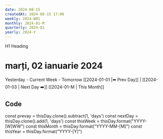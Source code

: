 ```yaml
---
date: 2024-08-15
createdAt: 2024-08-15 17:00
weekly: 2024-W01
monthly: 2024-01-M
quarterly: 2024-Q1
yearly: 2024-Y
---
```

H1 Heading
# marți, 02 ianuarie 2024

Yesterday - Current Week - Tomorrow
 [[2024-01-01 |⬅️ Prev Day]] | [[2024-01-03 | Next Day ➡️]] 
[[2024-01-M | This Month]]




## Code
const prevay = thisDay.clone().subtract(1, 'days')
const nextDay = thisDay.clone().add(1, 'days')
const thisWeek = thisDay.format("YYYY-[W]WW")
const thisMonth = thisDay.format("YYYY-MM-[M]")
const thisYear = thisDay.format("YYYY-[Y]")